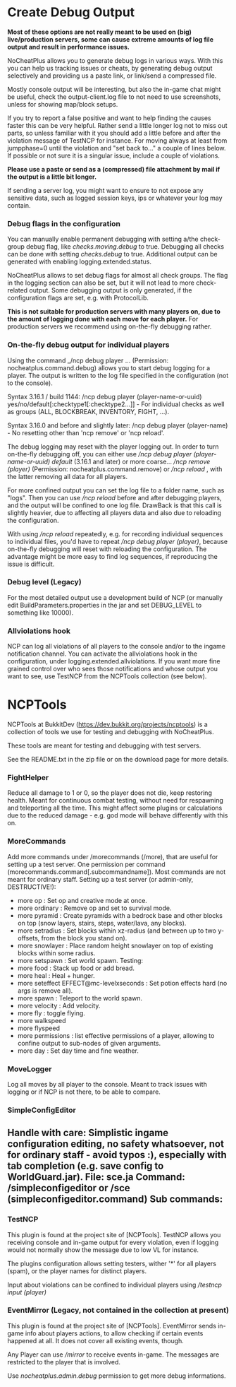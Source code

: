 # Create Debug Output

**Most of these options are not really meant to be used on (big) live/production servers, some can cause extreme amounts of log file output and result in performance issues.**

NoCheatPlus allows you to generate debug logs in various ways. With this you can help us tracking issues or cheats, by generating debug output selectively and providing us a paste link, or link/send a compressed file. 

Mostly console output will be interesting, but also the in-game chat might be useful, check the output-client.log file to not need to use screenshots, unless for showing map/block setups.

If you try to report a false positive and want to help finding the causes faster this can be very helpful. Rather send a little longer log not to miss out parts, so unless familiar with it you should add a little before and after the violation message of TestNCP for instance. For moving always at least from jumpphase=0 until the violation and "set back to..." a couple of lines below. If possible or not sure it is a singular issue, include a couple of violations.

**Please use a paste or send as a (compressed) file attachment by mail if the output is a little bit longer.**

If sending a server log, you might want to ensure to not expose any sensitive data, such as logged session keys, ips or whatever your log may contain.

### Debug flags in the configuration
You can manually enable permanent debugging with setting a/the check-group debug flag, like _checks.moving.debug_ to true. Debugging all checks can be done with setting _checks.debug_ to true. Additional output can be generated with enabling logging.extended.status.

NoCheatPlus allows to set debug flags for almost all check groups. The flag in the logging section can also be set, but it will not lead to more check-related output. Some debugging output is only generated, if the configuration flags are set, e.g. with ProtocolLib.

**This is not suitable for production servers with many players on, due to the amount of logging done with each move for each player.** For production servers we recommend using on-the-fly debugging rather.

### On-the-fly debug output for individual players
Using the command _/ncp debug player ... (Permission: nocheatplus.command.debug) allows you to start debug logging for a player. The output is written to the log file specified in the configuration (not to the console).

Syntax 3.16.1 / build 1144: /ncp debug player (player-name-or-uuid) yes/no/default[:checktype1[:checktype2...]] - For individual checks as well as groups (ALL, BLOCKBREAK, INVENTORY, FIGHT, ...).

Syntax 3.16.0 and before and slightly later: /ncp debug player (player-name) - No resetting other than 'ncp remove' or 'ncp reload'.

The debug logging may reset with the player logging out. In order to turn on-the-fly debugging off, you can either use _/ncp debug player (player-name-or-uuid) default_ (3.16.1 and later) or more coarse... _/ncp remove (player)_ (Permission: nocheatplus.command.remove) or _/ncp reload_ , with the latter removing all data for all players.

For more confined output you can set the log file to a folder name, such as "logs". Then you can use _/ncp reload_ before and after debugging players, and the output will be confined to one log file. DrawBack is that this call is slightly heavier, due to affecting all players data and also due to reloading the configuration.

With using _/ncp reload_ repeatedly, e.g. for recording individual sequences to individual files, you'd have to repeat _/ncp debug player (player)_, because on-the-fly debugging will reset with reloading the configuration. The advantage might be more easy to find log sequences, if reproducing the issue is difficult.

### Debug level (Legacy)
For the most detailed output use a development build of NCP (or manually edit BuildParameters.properties in the jar and set DEBUG_LEVEL to something like 10000).

### Allviolations hook
NCP can log all violations of all players to the console and/or to the ingame notification channel. You can activate the allviolations hook in the configuration, under logging.extended.allviolations. If you want more fine grained control over who sees those notifications and whose output you want to see, use TestNCP from the NCPTools collection (see below).

# NCPTools

NCPTools at BukkitDev (https://dev.bukkit.org/projects/ncptools) is a collection of tools we use for testing and debugging with NoCheatPlus.

These tools are meant for testing and debugging with test servers.

See the README.txt in the zip file or on the download page for more details.

### FightHelper
Reduce all damage to 1 or 0, so the player does not die, keep restoring health. Meant for continuous combat testing, without need for respawning and teleporting all the time. This might affect some plugins or calculations due to the reduced damage - e.g. god mode will behave differently with this on. 

### MoreCommands
Add more commands under /morecommands (/more), that are useful for setting up a test server. One permission per command (morecommands.command[.subcommandname]). Most commands are not meant for ordinary staff.
Setting up a test server (or admin-only, DESTRUCTIVE!):
* more op : Set op and creative mode at once.
* more ordinary : Remove op and set to survival mode.
* more pyramid : Create pyramids with a bedrock base and other blocks on top (snow layers, stairs, steps, water/lava, any blocks).
* more setradius : Set blocks within xz-radius (and between up to two y-offsets, from the block you stand on).
* more snowlayer : Place random height snowlayer on top of existing blocks within some radius.
* more setspawn : Set world spawn.
Testing:
* more food : Stack up food or add bread.
* more heal : Heal + hunger.
* more seteffect EFFECT@mc-levelxseconds : Set potion effects hard (no args is remove all).
* more spawn : Teleport to the world spawn.
* more velocity : Add velocity.
* more fly : toggle flying.
* more walkspeed
* more flyspeed
* more permissions : list effective permissions of a player, allowing to confine output to sub-nodes of given arguments.
* more day : Set day time and fine weather.

### MoveLogger
Log all moves by all player to the console. Meant to track issues with logging or if NCP is not there, to be able to compare.

### SimpleConfigEditor
Handle with care: Simplistic ingame configuration editing, no safety whatsoever, not for ordinary staff - avoid typos :), especially with tab completion (e.g. save config to WorldGuard.jar).
File: sce.ja
Command: /simpleconfigeditor or /sce (simpleconfigeditor.command)
Sub commands:
- 

### TestNCP
This plugin is found at the project site of [NCPTools]. 
TestNCP allows you receiving console and in-game output for every violation, even if logging would not normally show the message due to low VL for instance.

The plugins configuration allows setting testers, wither '*' for all players (spam), or the player names for distinct players.

Input about violations can be confined to individual players using _/testncp input (player)_

### EventMirror (Legacy, not contained in the collection at present)
This plugin is found at the project site of [NCPTools]. 
EventMirror sends in-game info about players actions, to allow checking if certain events happened at all. It does not cover all existing events, though.

Any Player can use _/mirror_ to receive events in-game. The messages are restricted to the player that is involved.

Use _nocheatplus.admin.debug_ permission to get more debug informations.

